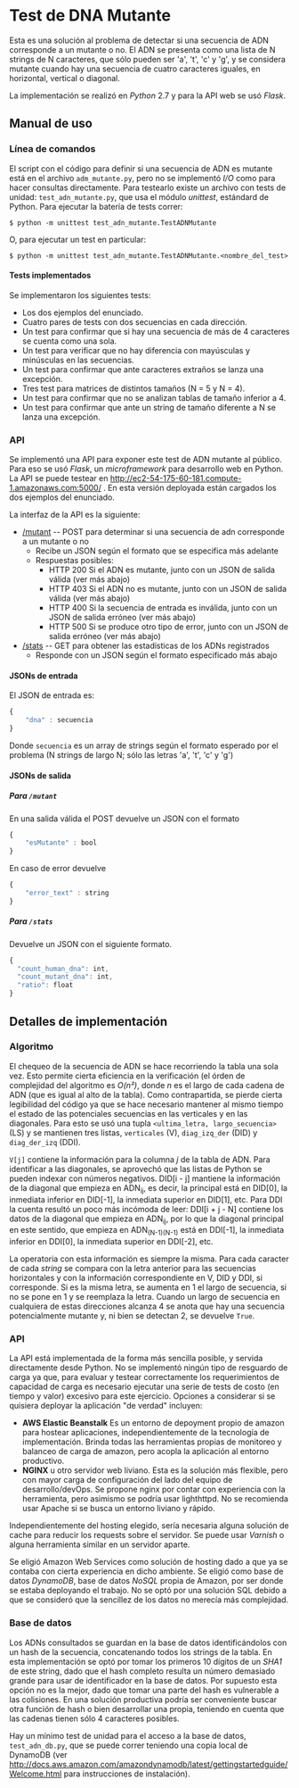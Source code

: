 # Test de DNA Mutante

Esta es una solución al problema de detectar si una secuencia de ADN corresponde a un mutante o no.  El ADN se presenta como una lista de N strings de N caracteres, que sólo pueden ser 'a', 't', 'c' y 'g', y se considera mutante cuando hay una secuencia de cuatro caracteres iguales, en horizontal, vertical o diagonal.

La implementación se realizó en *Python* 2.7 y para la API web se usó *Flask*.


## Manual de uso
### Línea de comandos
El script con el código para definir si una secuencia de ADN es mutante está en el archivo `adm_mutante.py`, pero no se implementó *I/O* como para hacer consultas directamente.  Para testearlo existe un archivo con tests de unidad: `test_adn_mutante.py`, que usa el módulo *unittest*, estándard de Python.  Para ejecutar la batería de tests correr:

```
$ python -m unittest test_adn_mutante.TestADNMutante
```

O, para ejecutar un test en particular:

```
$ python -m unittest test_adn_mutante.TestADNMutante.<nombre_del_test>
```

#### Tests implementados
Se implementaron los siguientes tests:

* Los dos ejemplos del enunciado.
* Cuatro pares de tests con dos secuencias en cada dirección.
* Un test para confirmar que si hay una secuencia de más de 4 caracteres se cuenta como una sola.
* Un test para verificar que no hay diferencia con mayúsculas y minúsculas en las secuencias.
* Un test para confirmar que ante caracteres extraños se lanza una excepción.
* Tres test para matrices de distintos tamaños (N = 5 y N = 4).
* Un test para confirmar que no se analizan tablas de tamaño inferior a 4.
* Un test para confirmar que ante un string de tamaño diferente a N se lanza una excepción.

### API
Se implementó una API para exponer este test de ADN mutante al público.  Para eso se usó *Flask*, un *microframework* para desarrollo web en Python. La API se puede testear en http://ec2-54-175-60-181.compute-1.amazonaws.com:5000/ . En esta versión deployada están cargados los dos ejemplos del enunciado.

La interfaz de la API es la siguiente:

* [/mutant](http://ec2-54-175-60-181.compute-1.amazonaws.com:5000/mutant) -- POST para determinar si una secuencia de adn corresponde a un mutante o no 
  + Recibe un JSON según el formato que se especifica más adelante
  + Respuestas posibles:
    * HTTP 200 Si el ADN es mutante, junto con un JSON de salida válida (ver más abajo)
    * HTTP 403 Si el ADN no es mutante, junto con un JSON de salida válida (ver más abajo)
    * HTTP 400 Si la secuencia de entrada es inválida, junto con un JSON de salida erróneo (ver más abajo)
    * HTTP 500 Si se produce otro tipo de error, junto con un JSON de salida erróneo (ver más abajo)
* [/stats](http://ec2-54-175-60-181.compute-1.amazonaws.com:5000/stats) -- GET para obtener las estadísticas de los ADNs registrados
  + Responde con un JSON según el formato especificado más abajo

#### JSONs de entrada
El JSON de entrada es:

```javascript
{
	"dna" : secuencia
}
```

Donde `secuencia` es un array de strings según el formato esperado por el problema (N strings de largo N; sólo las letras 'a', 't', 'c' y 'g')

#### JSONs de salida

##### Para `/mutant`
En una salida válida el POST devuelve un JSON con el formato

```javascript
{
	"esMutante" : bool
}
```

En caso de error devuelve 
```javascript
{
	"error_text" : string
}
```

##### Para `/stats`
Devuelve un JSON con el siguiente formato.

```javascript
{
  "count_human_dna": int, 
  "count_mutant_dna": int, 
  "ratio": float
}
```

## Detalles de implementación

### Algoritmo
El chequeo de la secuencia de ADN se hace recorriendo la tabla una sola vez.  Esto permite cierta eficiencia en la verificación (el órden de complejidad del algoritmo es *O(n²)*, donde *n* es el largo de cada cadena de ADN (que es igual al alto de la tabla).  Como contrapartida, se pierde cierta legibilidad del código ya que se hace necesario mantener al mismo tiempo el estado de las potenciales secuencias en las verticales y en las diagonales.  Para esto se usó una tupla `<ultima_letra, largo_secuencia>` (LS) y se mantienen tres listas, `verticales` (V), `diag_izq_der` (DID) y `diag_der_izq` (DDI).

`V[j]` contiene la información para la columna *j* de la tabla de ADN.  Para identificar a las diagonales, se aprovechó que las listas de Python se pueden indexar con números negativos.  DID[i - j] mantiene la información de la diagonal que empieza en ADN<sub>ij</sub>, es decir, la principal está en DID[0], la inmediata inferior en DID[-1], la inmediata superior en DID[1], etc.  Para DDI la cuenta resultó un poco más incómoda de leer: DDI[i + j - N] contiene los datos de la diagonal que empieza en ADN<sub>ij</sub>, por lo que la diagonal principal en este sentido, que empieza en ADN<sub>(N-1)(N-1)</sub> está en DDI[-1], la inmediata inferior en DDI[0], la inmediata superior en DDI[-2], etc.

La operatoria con esta información es siempre la misma.  Para cada caracter de cada *string* se compara con la letra anterior para las secuencias horizontales y con la información correspondiente en V, DID y DDI, si corresponde.  Si es la misma letra, se aumenta en 1 el largo de secuencia, si no se pone en 1 y se reemplaza la letra.  Cuando un largo de secuencia en cualquiera de estas direcciones alcanza 4 se anota que hay una secuencia potencialmente mutante y, ni bien se detectan 2, se devuelve `True`.

### API
La API está implementada de la forma más sencilla posible, y servida directamente desde Python.  No se implementó ningún tipo de resguardo de carga ya que, para evaluar y testear correctamente los requerimientos de capacidad de carga es necesario ejecutar una serie de tests de costo (en tiempo y valor) excesivo para este ejercicio.  Opciones a considerar si se quisiera deployar la aplicación "de verdad" incluyen:

* **AWS Elastic Beanstalk** Es un entorno de depoyment propio de amazon para hostear aplicaciones, independientemente de la tecnología de implementación.  Brinda todas las herramientas propias de monitoreo y balanceo de carga de amazon, pero acopla la aplicación al entorno productivo.
* **NGINX** u otro servidor web liviano.  Esta es la solución más flexible, pero con mayor carga de configuración del lado del equipo de desarrollo/devOps.  Se propone nginx por contar con experiencia con la herramienta, pero asimismo se podría usar lighthttpd. No se recomienda usar Apache si se busca un entorno liviano y rápido.

Independientemente del hosting elegido, sería necesaria alguna solución de cache para reducir los requests sobre el servidor.  Se puede usar *Varnish* o alguna herramienta similar en un servidor aparte.


Se eligió Amazon Web Services como solución de hosting dado a que ya se contaba con cierta experiencia en dicho ambiente.  Se eligió como base de datos *DynamoDB*, base de datos *NoSQL* propia de Amazon, por ser donde se estaba deployando el trabajo.  No se optó por una solución SQL debido a que se consideró que la sencillez de los datos no merecía más complejidad.

### Base de datos
Los ADNs consultados se guardan en la base de datos identificándolos con un hash de la secuencia, concatenando todos los strings de la tabla.  En esta implementación se optó por tomar los primeros 10 dígitos de un *SHA1* de este string, dado que el hash completo resulta un número demasiado grande para usar de identificador en la base de datos.  Por supuesto esta opción no es la mejor, dado que tomar una parte del hash es vulnerable a las colisiones.  En una solución productiva podría ser conveniente buscar otra función de hash o bien desarrollar una propia, teniendo en cuenta que las cadenas tienen sólo 4 caracteres posibles.

Hay un mínimo test de unidad para el acceso a la base de datos, `test_adn_db.py`, que se puede correr teniendo una copia local de DynamoDB (ver http://docs.aws.amazon.com/amazondynamodb/latest/gettingstartedguide/Welcome.html para instrucciones de instalación).
